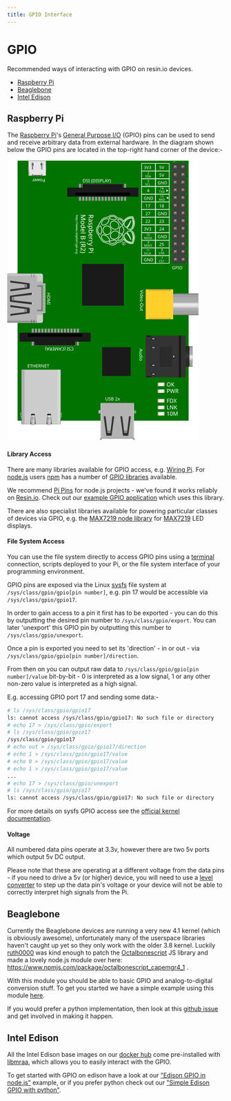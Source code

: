 ```yaml
---
title: GPIO Interface
---
```


# GPIO

Recommended ways of interacting with GPIO on resin.io devices.

* [Raspberry Pi](/hardware/gpio#raspberry-pi)
* [Beaglebone](/hardware/gpio#beaglebone)
* [Intel Edison](/hardware/gpio#intel-edison)

## Raspberry Pi

The [Raspberry Pi][rpi]'s [General Purpose I/O][gpio] (GPIO) pins can be used to send and receive arbitrary data from external hardware. In the diagram shown below the GPIO pins are located in the top-right hand corner of the device:-

![Raspberry Pi](/img/rpi.svg)

#### Library Access

There are many libraries available for GPIO access, e.g. [Wiring Pi][wiring-pi]. For [node.js][node] users [npm][npm] has a number of [GPIO libraries][npm-gpio] available.

We recommend [Pi Pins][pi-pins] for node.js projects - we've found it works reliably on [Resin.io][resin]. Check out our [example GPIO application][example-gpio-app] which uses this library.

There are also specialist libraries available for powering particular classes of devices via GPIO, e.g. the [MAX7219 node library][max7219] for [MAX7219][max7219] LED displays.

#### File System Access

You can use the file system directly to access GPIO pins using a [terminal][terminal] connection, scripts deployed to your Pi, or the file system interface of your programming environment.

GPIO pins are exposed via the Linux [sysfs][sysfs] file system at `/sys/class/gpio/gpio[pin number]`, e.g. pin 17 would be accessible via `/sys/class/gpio/gpio17`.

In order to gain access to a pin it first has to be exported - you can do this by outputting the desired pin number to `/sys/class/gpio/export`. You can later 'unexport' this GPIO pin by outputting this number to `/sys/class/gpio/unexport`.

Once a pin is exported you need to set its 'direction' - in or out - via `/sys/class/gpio/gpio[pin number]/direction`.

From then on you can output raw data to `/sys/class/gpio/gpio[pin number]/value` bit-by-bit - 0 is interpreted as a low signal, 1 or any other non-zero value is interpreted as a high signal.

E.g. accessing GPIO port 17 and sending some data:-

```Bash
# ls /sys/class/gpio/gpio17
ls: cannot access /sys/class/gpio/gpio17: No such file or directory
# echo 17 > /sys/class/gpio/export
# ls /sys/class/gpio/gpio17
/sys/class/gpio/gpio17
# echo out > /sys/class/gpio/gpio17/direction
# echo 1 > /sys/class/gpio/gpio17/value
# echo 0 > /sys/class/gpio/gpio17/value
# echo 1 > /sys/class/gpio/gpio17/value
...
# echo 17 > /sys/class/gpio/unexport
# ls /sys/class/gpio/gpio17
ls: cannot access /sys/class/gpio/gpio17: No such file or directory
```

For more details on sysfs GPIO access see the [official kernel documentation][kernel-gpio].

<!-- ### Pin Layout

GPIO pin numberings are listed below for all released models of the Raspberry Pi:-

__NOTE:__ The tables below assume your Pi is orientated as shown in the diagram above - the SD card should be at the top of the Pi and the ethernet port at the bottom. GND refers to ground pins.

__NOTE:__ If you have a 26-pin device, it's almost certainly a Raspberry Pi B rev2.

### Raspberry Pi B Rev 1

| Left |Right|
|------|-----|
| 3.3v | 5v  |
| 0    | 5v  |
| 1    | GND |
| 4    | 14  | (IMPORTANT: GPIO4 unavailable)
| GND  | 15  |
| 17   | 18  |
| 21   | GND |
| 22   | 23  |
| 3.3v | 24  |
| 10   | GND |
| 9    | 25  |
| 11   | 8   |
| GND  | 7   |

### Raspberry Pi A/B Rev 2

| Left |Right|
|------|-----|
| 3.3v | 5v  |
| 2    | 5v  |
| 3    | GND |
| 4    | 14  | (IMPORTANT: GPIO4 unavailable)
| GND  | 15  |
| 17   | 18  |
| 27   | GND |
| 22   | 23  |
| 3.3v | 24  |
| 10   | GND |
| 9    | 25  |
| 11   | 8   |
| GND  | 7   |

### Raspberry Pi B+ / Raspberry Pi 2

| Left |Right|
|------|-----|
| 3.3v | 5v  |
| 2    | 5v  |
| 3    | GND |
| 4    | 14  | (IMPORTANT: GPIO4 unavailable)
| GND  | 15  |
| 17   | 18  |
| 27   | GND |
| 22   | 23  |
| 3.3v | 24  |
| 10   | GND |
| 9    | 25  |
| 11   | 8   |
| GND  | 7   |
| ---  | --- |
| 5    | GND | (IMPORTANT: GPIO5 unavailable)
| 6    | 12  |
| 13   | GND |
| 19   | 16  |
| 26   | 20  |
| GND  | 21  |

__NOTE:__ The '---' pins between GND/7 and 5/GND are reserved for ID EEPROM and should not be used for GPIO ([reference][eeprom-diag]) -->

#### Voltage

All numbered data pins operate at 3.3v, however there are two 5v ports which output 5v DC output.

Please note that these are operating at a different voltage from the data pins - if you need to drive a 5v (or higher) device, you will need to use a [level converter][level-converter] to step up the data pin's voltage or your device will not be able to correctly interpret high signals from the Pi.

## Beaglebone

Currently the Beaglebone devices are running a very new 4.1 kernel (which is obviously awesome), unfortunately many of the userspace libraries haven't caught up yet so they only work with the older 3.8 kernel. Luckily [ruth0000](https://github.com/ruth0000) was kind enough to patch the [Octalbonescript](https://github.com/theoctal/octalbonescript) JS library and made a lovely node.js module over here: https://www.npmjs.com/package/octalbonescript_capemgr4_1 .

With this module you should be able to basic GPIO and analog-to-digital conversion stuff. To get you started we have a simple example using this module [here](https://github.com/resin-io-projects/beaglebone-adc-node).

If you would prefer a python implementation, then look at this [github issue](https://github.com/adafruit/adafruit-beaglebone-io-python/issues/80#issuecomment-163073883) and get involved in making it happen.

## Intel Edison

All the Intel Edison base images on our [docker hub][edison-base-image-link] come pre-installed with [libmraa](https://github.com/intel-iot-devkit/mraa), which allows you to easily interact with the GPIO.

To get started with GPIO on edison have a look at our ["Edison GPIO in node.js"](https://github.com/shaunmulligan/edison-blink-node.git) example, or if you prefer python check out our ["Simple Edison GPIO with python"](https://github.com/shaunmulligan/hello-python-edison).

[edison-base-image-link]:https://hub.docker.com/search/?q=resin%2Fedison&page=1&isAutomated=0&isOfficial=0&starCount=0&pullCount=0
[terminal]:/runtime/terminal

[resin]:https://resin.io

[rpi]:http://www.raspberrypi.org/
[node]:http://nodejs.org/
[npm]:https://www.npmjs.org/
[npm-gpio]:https://www.npmjs.org/search?q=gpio
[max7219]:http://www.maximintegrated.com/en/products/power/display-power-control/MAX7219.html

[gpio]:http://en.wikipedia.org/wiki/General-purpose_input/output
[sysfs]:http://en.wikipedia.org/wiki/Sysfs
[level-converter]:https://www.sparkfun.com/products/12009
[kernel-gpio]:https://www.kernel.org/doc/Documentation/gpio/sysfs.txt
[wiring-pi]:http://wiringpi.com/
[max7219]:https://github.com/victorporof/MAX7219.js
[eeprom-diag]:http://www.raspberrypi.org/wp-content/uploads/2014/04/bplus-gpio.png
[pi-pins]:https://www.npmjs.org/package/pi-pins
[example-gpio-app]:https://github.com/shaunmulligan/basic-gpio
